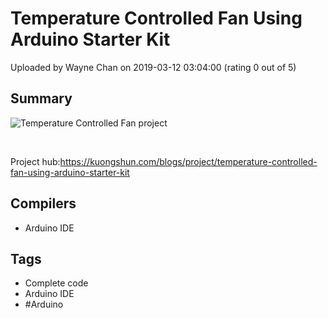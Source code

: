 # Temperature Controlled Fan Using Arduino Starter Kit

Uploaded by Wayne Chan on 2019-03-12 03:04:00 (rating 0 out of 5)

## Summary

![Temperature Controlled Fan project](https://community.atmel.com/sites/default/files/QQ%E5%9B%BE%E7%89%8720190307140754.jpg)


 


Project hub:<https://kuongshun.com/blogs/project/temperature-controlled-fan-using-arduino-starter-kit>

## Compilers

- Arduino IDE

## Tags

- Complete code
- Arduino IDE
- #Arduino
